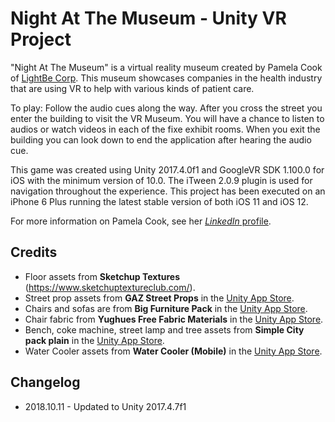 # Night At The Museum - Unity VR Project

"Night At The Museum" is a virtual reality museum created by Pamela Cook of [LightBe Corp](https://www.lightbe.com/). This museum showcases companies in the health industry that are using VR to help with various kinds of patient care.

To play: Follow the audio cues along the way. After you cross the street you enter the building to visit the VR Museum. You will have a chance to listen to audios or watch videos in each of the fixe exhibit rooms. When you exit the building you can look down to end the application after hearing the audio cue.

This game was created using Unity 2017.4.0f1 and GoogleVR SDK 1.100.0 for iOS with the minimum version of 10.0. The iTween 2.0.9 plugin is used for navigation throughout the experience. This project has been executed on an iPhone 6 Plus running the latest stable version of both iOS 11 and iOS 12.

For more information on Pamela Cook, see her [*LinkedIn* profile](https://www.linkedin.com/in/pamelacooklightbecorp).

## Credits
- Floor assets from **Sketchup Textures** (https://www.sketchuptextureclub.com/).
- Street prop assets from **GAZ Street Props** in the [Unity App Store](https://assetstore.unity.com/packages/3d/props/exterior/gaz-street-props-57285).
- Chairs and sofas are from **Big Furniture Pack** in the [Unity App Store](https://assetstore.unity.com/packages/3d/props/furniture/big-furniture-pack-7717). 
- Chair fabric from **Yughues Free Fabric Materials** in the [Unity App Store](https://assetstore.unity.com/packages/2d/textures-materials/fabric/yughues-free-fabric-materials-13002). 
- Bench, coke machine, street lamp and tree assets from **Simple City pack plain** in the [Unity App Store](https://assetstore.unity.com/packages/3d/environments/urban/simple-city-pack-plain-100348).
- Water Cooler assets from **Water Cooler (Mobile)** in the [Unity App Store](https://assetstore.unity.com/packages/3d/props/water-cooler-mobile-69787).

## Changelog
- 2018.10.11 - Updated to Unity 2017.4.7f1
